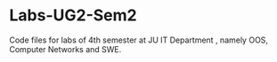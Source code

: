 # Labs-UG2-Sem2
Code files for labs of 4th semester at JU IT Department , namely OOS, Computer Networks and SWE.
